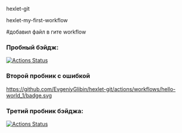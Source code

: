 hexlet-git

hexlet-my-first-workflow 

#добавил файл в гите workflow

### Пробный бэйдж:
[![Actions Status](https://github.com/EvgeniyGlibin/hexlet-git/workflows/hello-world_1/badge.svg)](https://github.com/EvgeniyGlibin/hexlet-git/actions)


### Второй пробник с ошибкой
https://github.com/EvgeniyGlibin/hexlet-git/actions/workflows/hello-world_1/badge.svg

### Третий пробник бэйджа:
[![Actions Status](https://github.com/EvgeniyGlibin/hexlet-git/workflows/hello-world/badge.svg)](https://github.com/EvgeniyGlibin/hexlet-git/actions)